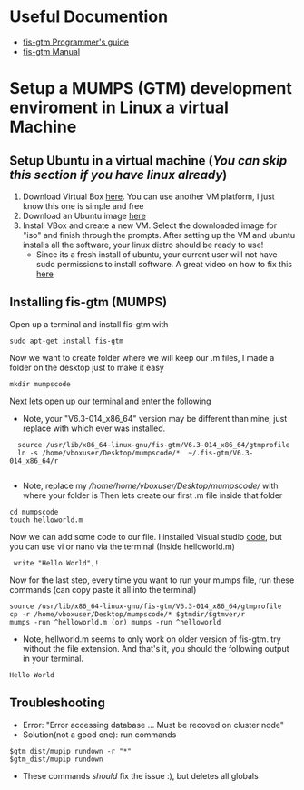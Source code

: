 # Useful Documention
- [fis-gtm Programmer's guide](http://tinco.pair.com/bhaskar/gtm/doc/books/pg/UNIX_manual/index.html)
- [fis-gtm Manual](http://www.mumps.cz/gtm/books/pg/UNIX_manual/webhelp/content/preface.html)
# Setup a MUMPS (GTM) development enviroment in Linux a virtual Machine

## Setup Ubuntu in a virtual machine (*You can skip this section if you have linux already*)
1. Download Virtual Box [here](https://www.virtualbox.org/wiki/Downloads). You can use another VM platform, I just know this one is simple and free
2. Download an Ubuntu image [here](https://ubuntu.com/download/desktop)
3. Install VBox and create a new VM. Select the downloaded image for "iso" and finish through the prompts.
   After setting up the VM and ubuntu installs all the software, your linux distro should be ready to use!
   - Since its a fresh install of ubuntu, your current user will not have sudo permissions to install software. A great video on how to fix this [here](https://www.youtube.com/watch?v=WBgkuGQkwzk)
   
## Installing fis-gtm (MUMPS)
  Open up a terminal and install fis-gtm with 
   ```
   sudo apt-get install fis-gtm
   ```
  Now we want to create folder where we will keep our .m files, I made a folder on the desktop just to make it easy
   ```
   mkdir mumpscode
   ```
   Next lets open up our terminal and enter the following
   - Note, your "V6.3-014_x86_64" version may be different than mine, just replace with which ever was installed.
   ```
     source /usr/lib/x86_64-linux-gnu/fis-gtm/V6.3-014_x86_64/gtmprofile
     ln -s /home/vboxuser/Desktop/mumpscode/*  ~/.fis-gtm/V6.3-014_x86_64/r
     
  ```
   - Note, replace my */home/home/vboxuser/Desktop/mumpscode/* with where your folder is
   Then lets create our first .m file inside that folder
   ```
   cd mumpscode
   touch helloworld.m
   ```
   Now we can add some code to our file. I installed Visual studio [code](https://code.visualstudio.com/download), but you can use vi or nano via the terminal
   (Inside helloworld.m)
   ```
    write "Hello World",!
   ```
  Now for the last step, every time you want to run your mumps file, run these commands (can copy paste it all into the terminal)
  ```
  source /usr/lib/x86_64-linux-gnu/fis-gtm/V6.3-014_x86_64/gtmprofile
  cp -r /home/vboxuser/Desktop/mumpscode/* $gtmdir/$gtmver/r
  mumps -run ^helloworld.m (or) mumps -run ^helloworld
  ```
  - Note, hellworld.m seems to only work on older version of fis-gtm. try without the file extension.
  And that's it, you should the following output in your terminal.
  ```
  Hello World
  ```
  
## Troubleshooting
  - Error: "Error accessing database ... Must be recoved on cluster node"
  - Solution(not a good one): run commands
  ```
  $gtm_dist/mupip rundown -r "*"
  $gtm_dist/mupip rundown
  ```
  - These commands *should* fix the issue :), but deletes all globals
